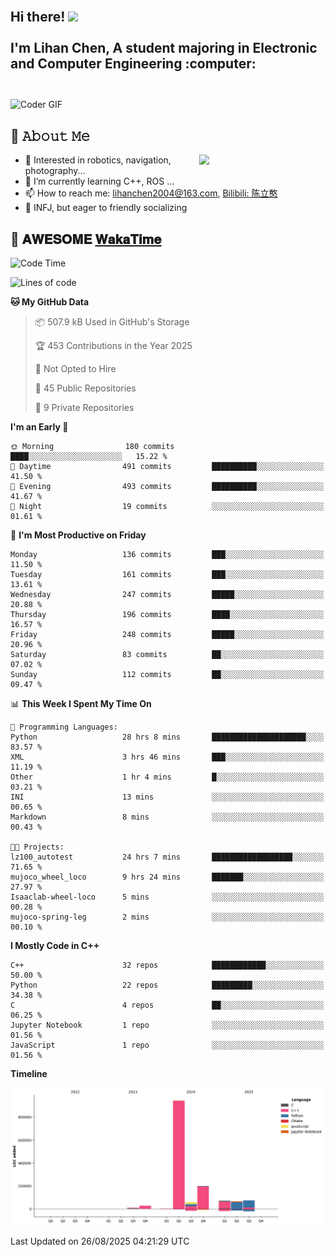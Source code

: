 <h2 align="left">
 <abc>
  <br>Hi there! <img src="https://user-images.githubusercontent.com/42378118/110234147-e3259600-7f4e-11eb-95be-0c4047144dea.gif" width="30"><br>
  <br> I'm Lihan Chen, A student majoring in Electronic and Computer Engineering :computer:<br>
  <br>
 </abc>
</h2>

<img align="center" src="https://media.giphy.com/media/SWoSkN6DxTszqIKEqv/giphy.gif" alt="Coder GIF" width="500">

## :book: 𝙰𝚋𝚘𝚞𝚝 𝙼𝚎

<img align="right" width="40%" src="https://github-readme-stats.vercel.app/api?username=LihanChen2004&show_icons=true&icon_color=CE1D2D&text_color=718096&bg_color=ffffff&hide_title=true" />

- 🌟 Interested in robotics, navigation, photography...
- 🌱 I’m currently learning C++, ROS ... 
- 📫 How to reach me: lihanchen2004@163.com, [Bilibili: 陈立憨](https://space.bilibili.com/170786212)
- 👯 INFJ, but eager to friendly socializing

## 📜 𝐀𝐖𝐄𝐒𝐎𝐌𝐄 [𝐖𝐚𝐤𝐚𝐓𝐢𝐦𝐞](https://github.com/anmol098/waka-readme-stats)

<!--START_SECTION:waka-->
![Code Time](http://img.shields.io/badge/Code%20Time-1%2C392%20hrs%2022%20mins-blue)

![Lines of code](https://img.shields.io/badge/From%20Hello%20World%20I%27ve%20Written-1.5%20million%20lines%20of%20code-blue)

**🐱 My GitHub Data** 

> 📦 507.9 kB Used in GitHub's Storage 
 > 
> 🏆 453 Contributions in the Year 2025
 > 
> 🚫 Not Opted to Hire
 > 
> 📜 45 Public Repositories 
 > 
> 🔑 9 Private Repositories 
 > 
**I'm an Early 🐤** 

```text
🌞 Morning                180 commits         ████░░░░░░░░░░░░░░░░░░░░░   15.22 % 
🌆 Daytime                491 commits         ██████████░░░░░░░░░░░░░░░   41.50 % 
🌃 Evening                493 commits         ██████████░░░░░░░░░░░░░░░   41.67 % 
🌙 Night                  19 commits          ░░░░░░░░░░░░░░░░░░░░░░░░░   01.61 % 
```
📅 **I'm Most Productive on Friday** 

```text
Monday                   136 commits         ███░░░░░░░░░░░░░░░░░░░░░░   11.50 % 
Tuesday                  161 commits         ███░░░░░░░░░░░░░░░░░░░░░░   13.61 % 
Wednesday                247 commits         █████░░░░░░░░░░░░░░░░░░░░   20.88 % 
Thursday                 196 commits         ████░░░░░░░░░░░░░░░░░░░░░   16.57 % 
Friday                   248 commits         █████░░░░░░░░░░░░░░░░░░░░   20.96 % 
Saturday                 83 commits          ██░░░░░░░░░░░░░░░░░░░░░░░   07.02 % 
Sunday                   112 commits         ██░░░░░░░░░░░░░░░░░░░░░░░   09.47 % 
```


📊 **This Week I Spent My Time On** 

```text
💬 Programming Languages: 
Python                   28 hrs 8 mins       █████████████████████░░░░   83.57 % 
XML                      3 hrs 46 mins       ███░░░░░░░░░░░░░░░░░░░░░░   11.19 % 
Other                    1 hr 4 mins         █░░░░░░░░░░░░░░░░░░░░░░░░   03.21 % 
INI                      13 mins             ░░░░░░░░░░░░░░░░░░░░░░░░░   00.65 % 
Markdown                 8 mins              ░░░░░░░░░░░░░░░░░░░░░░░░░   00.43 % 

🐱‍💻 Projects: 
lz100_autotest           24 hrs 7 mins       ██████████████████░░░░░░░   71.65 % 
mujoco_wheel_loco        9 hrs 24 mins       ███████░░░░░░░░░░░░░░░░░░   27.97 % 
Isaaclab-wheel-loco      5 mins              ░░░░░░░░░░░░░░░░░░░░░░░░░   00.28 % 
mujoco-spring-leg        2 mins              ░░░░░░░░░░░░░░░░░░░░░░░░░   00.10 % 
```

**I Mostly Code in C++** 

```text
C++                      32 repos            ████████████░░░░░░░░░░░░░   50.00 % 
Python                   22 repos            █████████░░░░░░░░░░░░░░░░   34.38 % 
C                        4 repos             ██░░░░░░░░░░░░░░░░░░░░░░░   06.25 % 
Jupyter Notebook         1 repo              ░░░░░░░░░░░░░░░░░░░░░░░░░   01.56 % 
JavaScript               1 repo              ░░░░░░░░░░░░░░░░░░░░░░░░░   01.56 % 
```



**Timeline**

![Lines of Code chart](https://raw.githubusercontent.com/LihanChen2004/LihanChen2004/main/assets/bar_graph.png)


 Last Updated on 26/08/2025 04:21:29 UTC
<!--END_SECTION:waka-->

<!--
**LihanChen2004/LihanChen2004** is a ✨ _special_ ✨ repository because its `README.md` (this file) appears on your GitHub profile.

Here are some ideas to get you started:

- 🔭 I’m currently working on ...
- 🌱 I’m currently learning ...
- 👯 I’m looking to collaborate on ...
- 🤔 I’m looking for help with ...
- 💬 Ask me about ...
- 📫 How to reach me: ...
- 😄 Pronouns: ...
- ⚡ Fun fact: ...
-->
